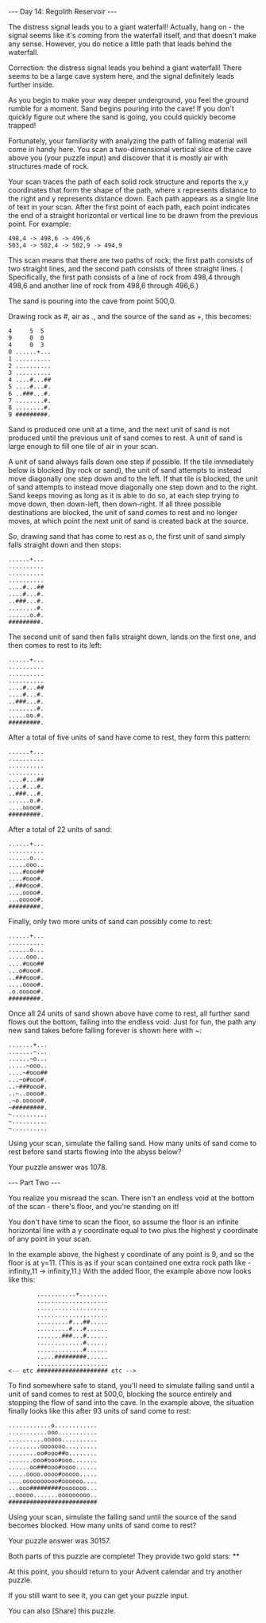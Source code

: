 --- Day 14: Regolith Reservoir ---

The distress signal leads you to a giant waterfall! Actually, hang on - the
signal seems like it's coming from the waterfall itself, and that doesn't make
any sense. However, you do notice a little path that leads behind the waterfall.

Correction: the distress signal leads you behind a giant waterfall! There seems
to be a large cave system here, and the signal definitely leads further inside.

As you begin to make your way deeper underground, you feel the ground rumble for
a moment. Sand begins pouring into the cave! If you don't quickly figure out
where the sand is going, you could quickly become trapped!

Fortunately, your familiarity with analyzing the path of falling material will
come in handy here. You scan a two-dimensional vertical slice of the cave above
you (your puzzle input) and discover that it is mostly air with structures made
of rock.

Your scan traces the path of each solid rock structure and reports the x,y
coordinates that form the shape of the path, where x represents distance to the
right and y represents distance down. Each path appears as a single line of text
in your scan. After the first point of each path, each point indicates the end
of a straight horizontal or vertical line to be drawn from the previous point.
For example:

    498,4 -> 498,6 -> 496,6
    503,4 -> 502,4 -> 502,9 -> 494,9

This scan means that there are two paths of rock; the first path consists of two
straight lines, and the second path consists of three straight lines. (
Specifically, the first path consists of a line of rock from 498,4 through 498,6
and another line of rock from 498,6 through 496,6.)

The sand is pouring into the cave from point 500,0.

Drawing rock as #, air as ., and the source of the sand as +, this becomes:

    4     5  5
    9     0  0
    4     0  3
    0 ......+...
    1 ..........
    2 ..........
    3 ..........
    4 ....#...##
    5 ....#...#.
    6 ..###...#.
    7 ........#.
    8 ........#.
    9 #########.

Sand is produced one unit at a time, and the next unit of sand is not produced
until the previous unit of sand comes to rest. A unit of sand is large enough to
fill one tile of air in your scan.

A unit of sand always falls down one step if possible. If the tile immediately
below is blocked (by rock or sand), the unit of sand attempts to instead move
diagonally one step down and to the left. If that tile is blocked, the unit of
sand attempts to instead move diagonally one step down and to the right. Sand
keeps moving as long as it is able to do so, at each step trying to move down,
then down-left, then down-right. If all three possible destinations are blocked,
the unit of sand comes to rest and no longer moves, at which point the next unit
of sand is created back at the source.

So, drawing sand that has come to rest as o, the first unit of sand simply falls
straight down and then stops:

    ......+...
    ..........
    ..........
    ..........
    ....#...##
    ....#...#.
    ..###...#.
    ........#.
    ......o.#.
    #########.

The second unit of sand then falls straight down, lands on the first one, and
then comes to rest to its left:

    ......+...
    ..........
    ..........
    ..........
    ....#...##
    ....#...#.
    ..###...#.
    ........#.
    .....oo.#.
    #########.

After a total of five units of sand have come to rest, they form this pattern:

    ......+...
    ..........
    ..........
    ..........
    ....#...##
    ....#...#.
    ..###...#.
    ......o.#.
    ....oooo#.
    #########.

After a total of 22 units of sand:

    ......+...
    ..........
    ......o...
    .....ooo..
    ....#ooo##
    ....#ooo#.
    ..###ooo#.
    ....oooo#.
    ...ooooo#.
    #########.

Finally, only two more units of sand can possibly come to rest:

    ......+...
    ..........
    ......o...
    .....ooo..
    ....#ooo##
    ...o#ooo#.
    ..###ooo#.
    ....oooo#.
    .o.ooooo#.
    #########.

Once all 24 units of sand shown above have come to rest, all further sand flows
out the bottom, falling into the endless void. Just for fun, the path any new
sand takes before falling forever is shown here with ~:

    .......+...
    .......~...
    ......~o...
    .....~ooo..
    ....~#ooo##
    ...~o#ooo#.
    ..~###ooo#.
    ..~..oooo#.
    .~o.ooooo#.
    ~#########.
    ~..........
    ~..........
    ~..........

Using your scan, simulate the falling sand. How many units of sand come to rest
before sand starts flowing into the abyss below?

Your puzzle answer was 1078.

--- Part Two ---

You realize you misread the scan. There isn't an endless void at the bottom of
the scan - there's floor, and you're standing on it!

You don't have time to scan the floor, so assume the floor is an infinite
horizontal line with a y coordinate equal to two plus the highest y coordinate
of any point in your scan.

In the example above, the highest y coordinate of any point is 9, and so the
floor is at y=11. (This is as if your scan contained one extra rock path like
-infinity,11 -> infinity,11.) With the added floor, the example above now looks
like this:

            ...........+........
            ....................
            ....................
            ....................
            .........#...##.....
            .........#...#......
            .......###...#......
            .............#......
            .............#......
            .....#########......
            ....................
    <-- etc #################### etc -->

To find somewhere safe to stand, you'll need to simulate falling sand until a
unit of sand comes to rest at 500,0, blocking the source entirely and stopping
the flow of sand into the cave. In the example above, the situation finally
looks like this after 93 units of sand come to rest:

    ............o............
    ...........ooo...........
    ..........ooooo..........
    .........ooooooo.........
    ........oo#ooo##o........
    .......ooo#ooo#ooo.......
    ......oo###ooo#oooo......
    .....oooo.oooo#ooooo.....
    ....oooooooooo#oooooo....
    ...ooo#########ooooooo...
    ..ooooo.......ooooooooo..
    #########################

Using your scan, simulate the falling sand until the source of the sand becomes
blocked. How many units of sand come to rest?

Your puzzle answer was 30157.

Both parts of this puzzle are complete! They provide two gold stars: **

At this point, you should return to your Advent calendar and try another puzzle.

If you still want to see it, you can get your puzzle input.

You can also [Share] this puzzle.